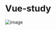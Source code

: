 # Vue-study
![image](https://user-images.githubusercontent.com/57162257/103072693-65b5df00-4609-11eb-939e-61841ad45468.png)

